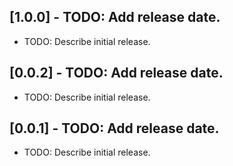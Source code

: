 ## [1.0.0] - TODO: Add release date.

* TODO: Describe initial release.

## [0.0.2] - TODO: Add release date.

* TODO: Describe initial release.

## [0.0.1] - TODO: Add release date.

* TODO: Describe initial release.
